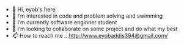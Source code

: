 - 👋 Hi, eyob's here
- 👀 I’m interested in code and problem solving and swimming
- 🌱 I’m currently software enginner student
- 💞️ I’m looking to collaborate on some project and do what my best
- 📫 How to reach me ...http://www.eyobaddis394@gmail.com/

<!---
turbo2121/turbo2121 is a ✨ special ✨ repository because its `README.md` (this file) appears on your GitHub profile.
You can click the Preview link to take a look at your changes.
--->
